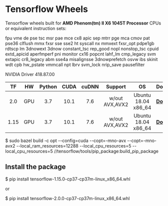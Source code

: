 # Tensorflow Wheels

Tensorflow wheels built for **AMD Phenom(tm) II X6 1045T Processor** CPUs or equivalent instruction sets:

fpu vme de pse tsc msr pae mce cx8 apic sep mtrr pge mca cmov pat pse36 clflush mmx fxsr sse sse2 ht syscall nx mmxext fxsr_opt pdpe1gb rdtscp lm 3dnowext 3dnow constant_tsc rep_good nopl nonstop_tsc cpuid extd_apicid aperfmperf pni monitor cx16 popcnt lahf_lm cmp_legacy svm extapic cr8_legacy abm sse4a misalignsse 3dnowprefetch osvw ibs skinit wdt cpb hw_pstate vmmcall npt lbrv svm_lock nrip_save pausefilter

NVIDIA Driver 418.87.00 

| TF | HW |Python | CUDA | cuDNN | Support | OS | Download |
|:------:|:------:|:------:|:----:|:-------:|:-----:|:------------:|:------:|
| 2.0 |GPU|   3.7  |10.1| 7.6 | w/out AVX,AVX2 | Ubuntu 18.04 x86_64 |[**Download**](https://app.box.com/s/p571878q6hvgnkcwau6lbce9sdvsejr0)|
| 1.15 |GPU|   3.7  |10.1| 7.6 | w/out AVX,AVX2 | Ubuntu 18.04 x86_64 |[**Download**](https://app.box.com/s/spuank3te8y19uffoi7jk7y0jyvk75pm)|


$ sudo bazel build -c opt --config=cuda --copt=-mno-avx --copt=-mno-avx2 --local_ram_resources=12288 --local_cpu_resources=5 --local_cpu_resources=5 //tensorflow/tools/pip_package:build_pip_package

## Install the package
$ pip install tensorflow-1.15.0-cp37-cp37m-linux_x86_64.whl

  or
  
$ pip install tensorflow-2.0.0-cp37-cp37m-linux_x86_64.whl
